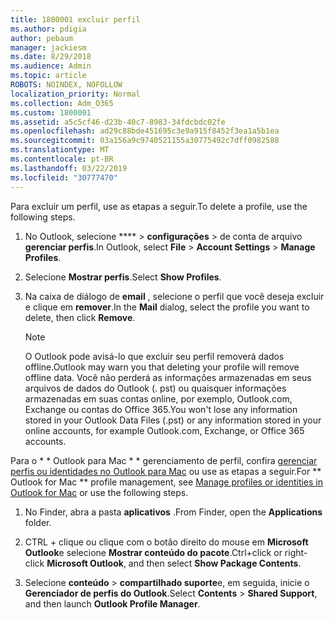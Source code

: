 ```yaml
---
title: 1800001 excluir perfil
ms.author: pdigia
author: pebaum
manager: jackiesm
ms.date: 8/29/2018
ms.audience: Admin
ms.topic: article
ROBOTS: NOINDEX, NOFOLLOW
localization_priority: Normal
ms.collection: Adm_O365
ms.custom: 1800001
ms.assetid: a5c5cf46-d23b-40c7-8983-34fdcbdc02fe
ms.openlocfilehash: ad29c88bde451695c3e9a915f8452f3ea1a5b1ea
ms.sourcegitcommit: 03a156a9c9740521155a30775492c7dff0982588
ms.translationtype: MT
ms.contentlocale: pt-BR
ms.lasthandoff: 03/22/2019
ms.locfileid: "30777470"
---
```

<span data-ttu-id="f453e-102">Para excluir um perfil, use as etapas a seguir.</span><span class="sxs-lookup"><span data-stu-id="f453e-102">To delete a profile, use the following steps.</span></span>
  
1. <span data-ttu-id="f453e-103">No Outlook, selecione \*\*\*\* \> **configurações** \> de conta de arquivo **gerenciar perfis**.</span><span class="sxs-lookup"><span data-stu-id="f453e-103">In Outlook, select **File** \> **Account Settings** \> **Manage Profiles**.</span></span>
    
2. <span data-ttu-id="f453e-104">Selecione **Mostrar perfis**.</span><span class="sxs-lookup"><span data-stu-id="f453e-104">Select **Show Profiles**.</span></span>
    
3. <span data-ttu-id="f453e-105">Na caixa de diálogo de **email** , selecione o perfil que você deseja excluir e clique em **remover**.</span><span class="sxs-lookup"><span data-stu-id="f453e-105">In the **Mail** dialog, select the profile you want to delete, then click **Remove**.</span></span>
    
    > [!NOTE]
    > <span data-ttu-id="f453e-106">O Outlook pode avisá-lo que excluir seu perfil removerá dados offline.</span><span class="sxs-lookup"><span data-stu-id="f453e-106">Outlook may warn you that deleting your profile will remove offline data.</span></span> <span data-ttu-id="f453e-107">Você não perderá as informações armazenadas em seus arquivos de dados do Outlook (. pst) ou quaisquer informações armazenadas em suas contas online, por exemplo, Outlook.com, Exchange ou contas do Office 365.</span><span class="sxs-lookup"><span data-stu-id="f453e-107">You won't lose any information stored in your Outlook Data Files (.pst) or any information stored in your online accounts, for example Outlook.com, Exchange, or Office 365 accounts.</span></span> 
  
<span data-ttu-id="f453e-108">Para o \* \* Outlook para Mac \* \* gerenciamento de perfil, confira [gerenciar perfis ou identidades no Outlook para Mac](https://support.office.com/article/fed2a955-74df-4a24-bef6-78a426958c4c.aspx) ou use as etapas a seguir.</span><span class="sxs-lookup"><span data-stu-id="f453e-108">For \*\* Outlook for Mac \*\* profile management, see [Manage profiles or identities in Outlook for Mac](https://support.office.com/article/fed2a955-74df-4a24-bef6-78a426958c4c.aspx) or use the following steps.</span></span> 
  
1. <span data-ttu-id="f453e-109">No Finder, abra a pasta **aplicativos** .</span><span class="sxs-lookup"><span data-stu-id="f453e-109">From Finder, open the **Applications** folder.</span></span> 
    
2. <span data-ttu-id="f453e-110">CTRL + clique ou clique com o botão direito do mouse em **Microsoft Outlook**e selecione **Mostrar conteúdo do pacote**.</span><span class="sxs-lookup"><span data-stu-id="f453e-110">Ctrl+click or right-click **Microsoft Outlook**, and then select **Show Package Contents**.</span></span>
    
3. <span data-ttu-id="f453e-111">Selecione **conteúdo** \> **compartilhado suporte**e, em seguida, inicie o **Gerenciador de perfis do Outlook**.</span><span class="sxs-lookup"><span data-stu-id="f453e-111">Select **Contents** \> **Shared Support**, and then launch **Outlook Profile Manager**.</span></span>
    

